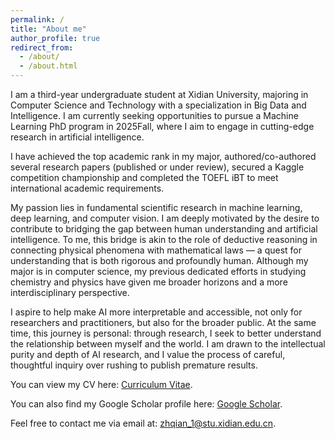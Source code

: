 ```yaml
---
permalink: /
title: "About me"
author_profile: true
redirect_from: 
  - /about/
  - /about.html
---
```


I am a third-year undergraduate student at Xidian University, majoring in Computer Science and Technology with a specialization in Big Data and Intelligence. I am currently seeking opportunities to pursue a Machine Learning PhD program in 2025Fall, where I aim to engage in cutting-edge research in artificial intelligence. 

I have achieved the top academic rank in my major, authored/co-authored several research papers (published or under review), secured a Kaggle competition championship and completed the TOEFL iBT to meet international academic requirements.  

My passion lies in fundamental scientific research in machine learning, deep learning, and computer vision. I am deeply motivated by the desire to contribute to bridging the gap between human understanding and artificial intelligence. To me, this bridge is akin to the role of deductive reasoning in connecting physical phenomena with mathematical laws — a quest for understanding that is both rigorous and profoundly human. Although my major is in computer science, my previous dedicated efforts in studying chemistry and physics have given me broader horizons and a more interdisciplinary perspective.

I aspire to help make AI more interpretable and accessible, not only for researchers and practitioners, but also for the broader public. At the same time, this journey is personal: through research, I seek to better understand the relationship between myself and the world. I am drawn to the intellectual purity and depth of AI research, and I value the process of careful, thoughtful inquiry over rushing to publish premature results.

You can view my CV here: [Curriculum Vitae](../assets/ZhihaoQian_CV.pdf).  <br>
<!--You can read more of my personal statement here: [Personal Statement](../assets/Personal_Statement.pdf).<br> -->
You can also find my Google Scholar profile here: [Google Scholar](https://scholar.google.com/citations?user=o83AL3sAAAAJ&amp;hl=en).  <br>

Feel free to contact me via email at: zhqian_1@stu.xidian.edu.cn.
